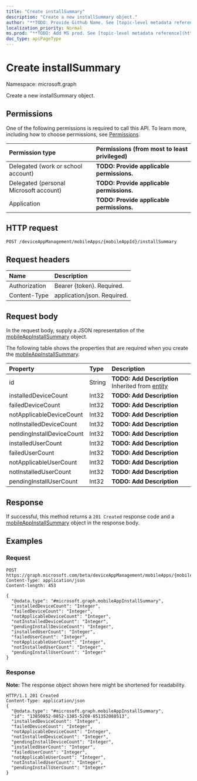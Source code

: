 ```yaml
---
title: "Create installSummary"
description: "Create a new installSummary object."
author: "**TODO: Provide Github Name. See [topic-level metadata reference](https://msgo.azurewebsites.net/add/document/guidelines/metadata.html#topic-level-metadata)**"
localization_priority: Normal
ms.prod: "**TODO: Add MS prod. See [topic-level metadata reference](https://msgo.azurewebsites.net/add/document/guidelines/metadata.html#topic-level-metadata)**"
doc_type: apiPageType
---
```


# Create installSummary

Namespace: microsoft.graph

Create a new installSummary object.

## Permissions
One of the following permissions is required to call this API. To learn more, including how to choose permissions, see [Permissions](/concepts/permissions-reference.md).

|Permission type|Permissions (from most to least privileged)|
|:---|:---|
|Delegated (work or school account)|**TODO: Provide applicable permissions.**|
|Delegated (personal Microsoft account)|**TODO: Provide applicable permissions.**|
|Application|**TODO: Provide applicable permissions.**|

## HTTP request

<!-- {
  "blockType": "ignored"
}
-->
``` http
POST /deviceAppManagement/mobileApps/{mobileAppId}/installSummary
```

## Request headers
|Name|Description|
|:---|:---|
|Authorization|Bearer {token}. Required.|
|Content-Type|application/json. Required.|

## Request body
In the request body, supply a JSON representation of the [mobileAppInstallSummary](../resources/mobileappinstallsummary.md) object.

The following table shows the properties that are required when you create the [mobileAppInstallSummary](../resources/mobileappinstallsummary.md).

|Property|Type|Description|
|:---|:---|:---|
|id|String|**TODO: Add Description** Inherited from [entity](../resources/entity.md)|
|installedDeviceCount|Int32|**TODO: Add Description**|
|failedDeviceCount|Int32|**TODO: Add Description**|
|notApplicableDeviceCount|Int32|**TODO: Add Description**|
|notInstalledDeviceCount|Int32|**TODO: Add Description**|
|pendingInstallDeviceCount|Int32|**TODO: Add Description**|
|installedUserCount|Int32|**TODO: Add Description**|
|failedUserCount|Int32|**TODO: Add Description**|
|notApplicableUserCount|Int32|**TODO: Add Description**|
|notInstalledUserCount|Int32|**TODO: Add Description**|
|pendingInstallUserCount|Int32|**TODO: Add Description**|



## Response

If successful, this method returns a `201 Created` response code and a [mobileAppInstallSummary](../resources/mobileappinstallsummary.md) object in the response body.

## Examples

### Request
<!-- {
  "blockType": "request",
  "name": "create_mobileappinstallsummary_from_"
}
-->
``` http
POST https://graph.microsoft.com/beta/deviceAppManagement/mobileApps/{mobileAppId}/installSummary
Content-Type: application/json
Content-length: 453

{
  "@odata.type": "#microsoft.graph.mobileAppInstallSummary",
  "installedDeviceCount": "Integer",
  "failedDeviceCount": "Integer",
  "notApplicableDeviceCount": "Integer",
  "notInstalledDeviceCount": "Integer",
  "pendingInstallDeviceCount": "Integer",
  "installedUserCount": "Integer",
  "failedUserCount": "Integer",
  "notApplicableUserCount": "Integer",
  "notInstalledUserCount": "Integer",
  "pendingInstallUserCount": "Integer"
}
```

### Response
**Note:** The response object shown here might be shortened for readability.
<!-- {
  "blockType": "response",
  "truncated": true,
  "@odata.type": "microsoft.graph.mobileappinstallsummary"
}
-->
``` http
HTTP/1.1 201 Created
Content-Type: application/json
{
  "@odata.type": "#microsoft.graph.mobileAppInstallSummary",
  "id": "13850852-0852-1385-5208-851352088513",
  "installedDeviceCount": "Integer",
  "failedDeviceCount": "Integer",
  "notApplicableDeviceCount": "Integer",
  "notInstalledDeviceCount": "Integer",
  "pendingInstallDeviceCount": "Integer",
  "installedUserCount": "Integer",
  "failedUserCount": "Integer",
  "notApplicableUserCount": "Integer",
  "notInstalledUserCount": "Integer",
  "pendingInstallUserCount": "Integer"
}
```

